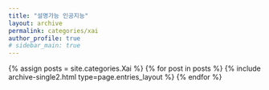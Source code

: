 ```yaml
---
title: "설명가능 인공지능"
layout: archive
permalink: categories/xai
author_profile: true
# sidebar_main: true
---
```



{% assign posts = site.categories.Xai %}
{% for post in posts %} {% include archive-single2.html type=page.entries_layout %} {% endfor %}